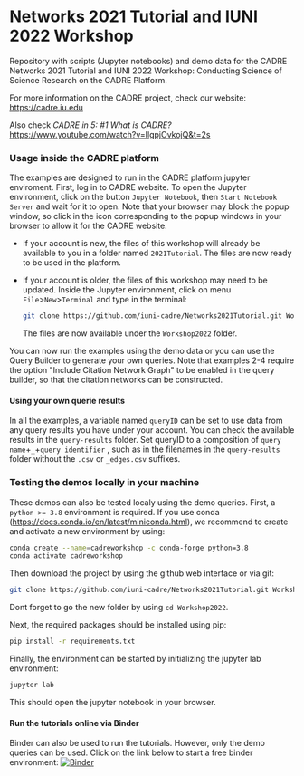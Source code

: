 # Networks 2021 Tutorial and IUNI 2022 Workshop

Repository with scripts (Jupyter notebooks) and demo data for the CADRE Networks 2021 Tutorial and IUNI 2022 Workshop: Conducting Science of Science Research on the CADRE Platform. 

For more information on the CADRE project, check our website: https://cadre.iu.edu

Also check *CADRE in 5: #1 What is CADRE?*
https://www.youtube.com/watch?v=IlgpjOvkojQ&t=2s

### Usage inside the CADRE platform
The examples are designed to run in the CADRE platform jupyter enviroment. First, log in to CADRE website.
To open the Jupyter environment, click on the button `Jupyter Notebook`, then `Start Notebook Server` and wait for it to open. Note that your browser may block the popup window, so click in the icon corresponding to the popup windows in your browser to allow it for the CADRE website.

 - If your account is new, the files of this workshop will already be available to you in a folder named `2021Tutorial`. The files are now ready to be used in the platform.

 - If your account is older, the files of this workshop may need to be updated. Inside the Jupyter environment, click on menu `File`>`New`>`Terminal` and type in the terminal:
   ```bash
   git clone https://github.com/iuni-cadre/Networks2021Tutorial.git Workshop2022
   ```
   The files are now available under the `Workshop2022` folder.

You can now run the examples using the demo data or you can use the Query Builder to generate your own queries. Note that examples 2-4 require the option "Include Citation Network Graph" to be enabled in the query builder, so that the citation networks can be constructed.

#### Using your own querie results
In all the examples, a variable named `queryID` can be set to use data from any query results you have under your account. You can check the available results in the `query-results` folder. Set queryID to a composition of `query name`+`_`+`query identifier` , such as in the filenames in the `query-results` folder without the `.csv` or `_edges.csv` suffixes.


### Testing the demos locally in your machine
These demos can also be tested localy using the demo queries.
First, a `python >= 3.8` environment is required. If you use conda (https://docs.conda.io/en/latest/miniconda.html), we recommend to create and activate a new environment by using:

```bash
conda create --name=cadreworkshop -c conda-forge python=3.8
conda activate cadreworkshop
```
Then download the project by using the github web interface or via git:
```bash
git clone https://github.com/iuni-cadre/Networks2021Tutorial.git Workshop2022
```
Dont forget to go the new folder by using `cd Workshop2022`.

Next, the required packages should be installed using pip:
```bash
pip install -r requirements.txt
```

Finally, the environment can be started by initializing the jupyter lab environment:
```bash
jupyter lab
```

This should open the jupyter notebook in your browser.


#### Run the tutorials online via Binder
Binder can also be used to run the tutorials. However, only the demo queries can be used. Click on the link below to start a free binder environment:
[![Binder](https://mybinder.org/badge_logo.svg)](https://mybinder.org/v2/gh/iuni-cadre/Networks2021Tutorial/HEAD)

